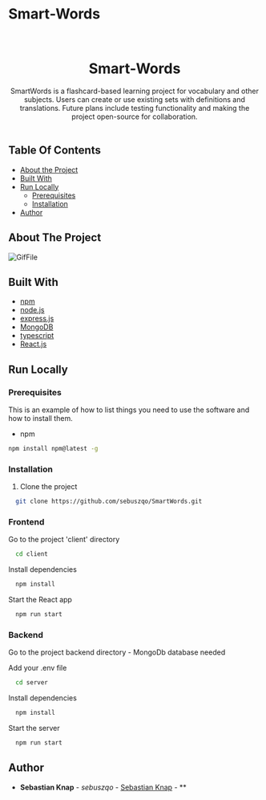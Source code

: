 # Smart-Words


<br/>
<p align="center">
  <h1 align="center">Smart-Words</h1>
  <p align="center">
    SmartWords is a flashcard-based learning project for vocabulary and other subjects. Users can create or use existing sets with definitions and translations. Future plans include testing functionality and making the project open-source for collaboration.
    <br/>
    <br/>
  </p>
</p>



## Table Of Contents

* [About the Project](#about-the-project)
* [Built With](#built-with)
* [Run Locally](run-locally)
    * [Prerequisites](#prerequisites)
    * [Installation](#installation)
* [Author](#author)


## About The Project

![GifFile](https://github.com/sebuszqo/map_market_project/blob/main/mapmarket-gif.gif)

## Built With

* [npm](https://www.npmjs.com)
* [node.js](https://nodejs.org/en)
* [express.js](https://expressjs.com)
* [MongoDB](https://www.mongodb.com)
* [typescript](https://www.typescriptlang.org)
* [React.js](https://react.dev)

## Run Locally

### Prerequisites

This is an example of how to list things you need to use the software and how to install them.

* npm

```sh
npm install npm@latest -g
```

### Installation

1. Clone the project

```bash
  git clone https://github.com/sebuszqo/SmartWords.git
```
### Frontend

Go to the project 'client' directory

```bash
  cd client
```

Install dependencies

```bash
  npm install
```

Start the React app

```bash
  npm run start
```
### Backend

Go to the project backend directory - MongoDb database needed

Add your .env file

```bash
  cd server
```

Install dependencies

```bash
  npm install
```

Start the server

```bash
  npm run start
```

## Author

* **Sebastian Knap** - *sebuszqo* - [Sebastian Knap](https://github.com/sebuszqo) - **
